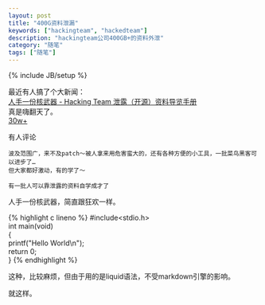 ```yaml
---
layout: post
title: "400G资料泄漏"
keywords: ["hackingteam", "hackedteam"]
description: "hackingteam公司400GB+的资料外泄"
category: "随笔"
tags: ["随笔"]
---
```

{% include JB/setup %}

最近有人搞了个大新闻：  
[人手一份核武器 - Hacking Team 泄露（开源）资料导览手册](http://drops.wooyun.org/news/6977)  
真是嗨翻天了。  
[30w+](http://pic4.zhimg.com/01fa3b6164daa608b51ea15b9db6c2f3_b.jpg)  

有人评论
```
波及范围广，来不及patch～被人拿来用危害蛮大的，还有各种方便的小工具，一批菜鸟黑客可以进步了…  
但大家都好激动，有的学了～  
```

```
有一批人可以靠泄露的资料自学成才了
```

人手一份核武器，简直跟狂欢一样。

{% highlight c lineno %}
#include<stdio.h>  
int main(void)  
{  
    printf("Hello World\n");  
    return 0;  
}
{% endhighlight %}

这种，比较麻烦，但由于用的是liquid语法，不受markdown引擎的影响。

就这样。
